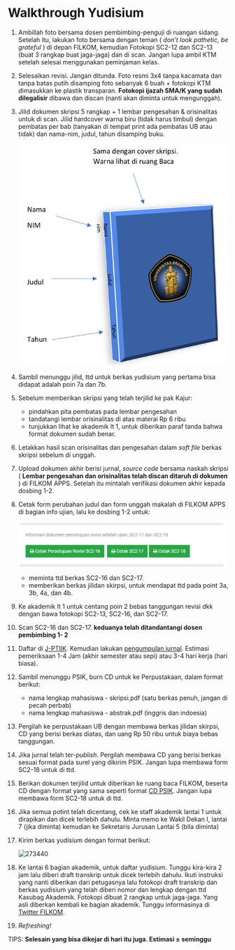 # Walkthrough Yudisium

1. Ambillah foto bersama dosen pembimbing-penguji di ruangan sidang. Setelah
   itu, lakukan foto bersama dengan teman ( _don’t look pathetic, be grateful_ )
   di depan FILKOM, kemudian Fotokopi SC2-12 dan SC2-13 (buat 3 rangkap buat
   jaga-jaga) dan di scan. Jangan lupa ambil KTM setelah selesai menggunakan
   peminjaman kelas.
2. Selesaikan revisi. Jangan ditunda. Foto resmi 3x4 tanpa kacamata dan tanpa
   batas putih disamping foto sebanyak 6 buah + fotokopi KTM dimasukkan ke
   plastik transparan. **Fotokopi ijazah SMA/K yang sudah dilegalisir** dibawa
   dan discan (nanti akan diminta untuk mengunggah).
3. Jilid dokumen skripsi 5 rangkap + 1 lembar pengesahan & orisinalitas untuk di
   scan. Jilid hardcover warna biru (tidak harus timbul) dengan pembatas per bab
   (tanyakan di tempat print ada pembatas UB atau tidak) dan nama-nim, judul,
   tahun disamping buku.

    ![cover](/img/cover.png)

4. Sambil menunggu jilid, ttd untuk berkas yudisium yang pertama bisa didapat adalah
    poin 7a dan 7b.
5. Sebelum memberikan skripsi yang telah terjilid ke pak Kajur:
   - pindahkan pita pembatas pada lembar pengesahan
   - tandatangi lembar orisinalitas di atas materai Rp 6 ribu
   - tunjukkan lihat ke akademik lt 1, untuk diberikan paraf tanda bahwa format
    dokumen sudah benar.
6. Letakkan hasil scan orisinalitas dan pengesahan dalam _soft file_ berkas
   skripsi sebelum di unggah.
7. Upload dokumen akhir berisi jurnal, _source code_ bersama naskah
   skripsi ( **Lembar pengesahan dan orisinalitas telah discan ditaruh di
   dokumen** ) di FILKOM APPS. Setelah itu mintalah verifikasi dokumen akhir
   kepada dosbing 1-2.
8. Cetak form perubahan judul dan form unggah makalah di FILKOM APPS di bagian
   info ujian, lalu ke dosbing 1-2 untuk:

   ![cover](/img/print-sc-16-17.png)

   - meminta ttd berkas SC2-16 dan SC2-17.
   - memberikan berkas jilidan skirpsi, untuk mendapat ttd pada point 3a, 3b,
     4a, dan 4b.

9. Ke akademik lt 1 untuk centang poin 2 bebas tanggungan revisi dkk dengan bawa
   fotokopi SC2-13, SC2-16, dan SC2-17.
11. Scan SC2-16 dan SC2-17. **keduanya telah  ditandantangi dosen pembimbing 1- 2**
12. Daftar di
    [J-PTIIK](http://j-ptiik.ub.ac.id/index.php/j-ptiik/user/register). Kemudian
    lakukan [pengumpulan jurnal](panduan-unggah-jurnal.md). Estimasi pemeriksaan
    1-4 Jam (akhir semester atau sepi) atau 3-4 hari kerja (hari biasa).
13. Sambil menunggu PSIK, burn CD untuk ke Perpustakaan, dalam format berikut:
    - nama lengkap mahasiswa - skripsi.pdf (satu berkas penuh, jangan di pecah perbab)
    - nama lengkap mahasiswa - abstrak.pdf (inggris dan indoesia)
14. Pergilah ke perpustakaan UB dengan membawa berkas jilidan skirpsi, CD yang
    berisi berkas diatas, dan uang Rp 50 ribu untuk biaya bebas tanggungan.
15. Jika jurnal telah ter-_publish_. Pergilah membawa CD yang berisi berkas
    sesuai format pada surel yang dikirim PSIK. Jangan lupa membawa form SC2-18
    untuk di ttd.
16. Berikan dokumen terjilid untuk diberikan ke ruang baca FILKOM, beserta CD
    dengan format yang sama seperti format [CD PSIK](panduan-unggah-jurnal.md).
    Jangan lupa membawa form SC2-18 untuk di ttd.
20. Jika semua potint telah dicentang, cek ke staff akademik lantai 1 untuk
    dirapikan dan dicek terlebih dahulu. Minta memo ke Wakil Dekan I, lantai 7
    (jika diminta) kemudian ke Sekretaris Jurusan Lantai 5 (bila diminta)
21. Kirim berkas yudisium dengan format berikut:

    ![273440](https://user-images.githubusercontent.com/17443546/61262946-64944780-a7b1-11e9-9a66-f349cc761dc7.jpg)

22. Ke lantai 6 bagian akademik, untuk daftar yudisium. Tunggu kira-kira 2 jam lalu
    diberi draft transkrip untuk dicek terlebih dahulu. Ikuti instruksi yang nanti
    diberikan dari petugasnya lalu fotokopi draft transkrip dan berkas yudisium yang
    telah diberi nomor dan lengkap dengan ttd Kasubag Akademik. Fotokopi dibuat 2
    rangkap untuk jaga-jaga. Yang asli diberkan kembali ke bagian akademik. Tunggu
    informasinya di [Twitter FILKOM](https://twitter.com/filkomUB).
23. _Refreshing!_

TIPS: **Selesain yang bisa dikejar di hari itu juga. Estimasi ± seminggu**


